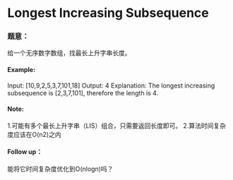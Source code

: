 #   Longest Increasing Subsequence

### 题意：
给一个无序数字数组，找最长上升字串长度。

#### Example:
Input: [10,9,2,5,3,7,101,18]
Output: 4 
Explanation: The longest increasing subsequence is [2,3,7,101], therefore the length is 4. 

#### Note:
1.可能有多个最长上升字串（LIS）组合，只需要返回长度即可。
2.算法时间复杂度应该在O(n2)之内

#### Follow up：
能将它时间复杂度优化到O(nlogn)吗？
